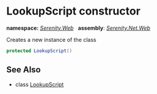 # LookupScript constructor
**namespace:** *[Serenity.Web](../../README.md#serenity.web-namespace)*   **assembly**: *[Serenity.Net.Web](../../README.md)*

Creates a new instance of the class

```csharp
protected LookupScript()
```

## See Also

* class [LookupScript](../LookupScript.md)